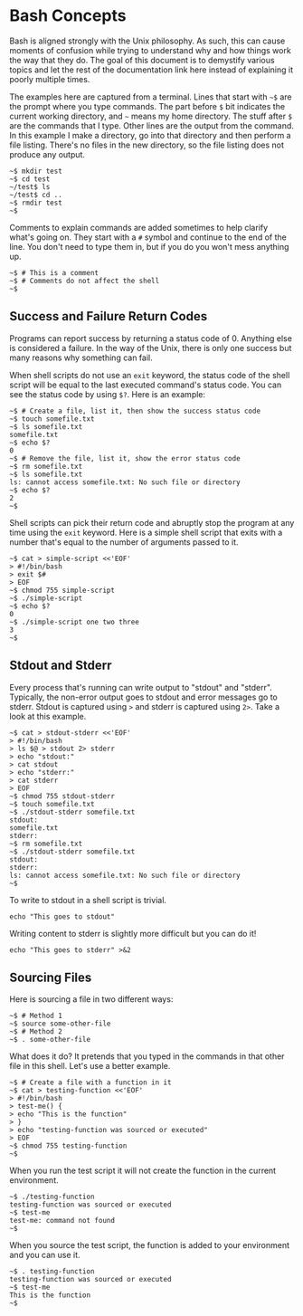 Bash Concepts
=============

Bash is aligned strongly with the Unix philosophy.  As such, this can cause moments of confusion while trying to understand why and how things work the way that they do.  The goal of this document is to demystify various topics and let the rest of the documentation link here instead of explaining it poorly multiple times.

The examples here are captured from a terminal.  Lines that start with `~$` are the prompt where you type commands.  The part before `$` bit indicates the current working directory, and `~` means my home directory.  The stuff after `$` are the commands that I type.  Other lines are the output from the command.  In this example I make a directory, go into that directory and then perform a file listing.  There's no files in the new directory, so the file listing does not produce any output.

    ~$ mkdir test
    ~$ cd test
    ~/test$ ls
    ~/test$ cd ..
    ~$ rmdir test
    ~$

Comments to explain commands are added sometimes to help clarify what's going on.  They start with a `#` symbol and continue to the end of the line.  You don't need to type them in, but if you do you won't mess anything up.

    ~$ # This is a comment
    ~$ # Comments do not affect the shell
    ~$


Success and Failure Return Codes
--------------------------------

Programs can report success by returning a status code of 0.  Anything else is considered a failure.  In the way of the Unix, there is only one success but many reasons why something can fail.

When shell scripts do not use an `exit` keyword, the status code of the shell script will be equal to the last executed command's status code.  You can see the status code by using `$?`.  Here is an example:

    ~$ # Create a file, list it, then show the success status code
    ~$ touch somefile.txt
    ~$ ls somefile.txt
    somefile.txt
    ~$ echo $?
    0
    ~$ # Remove the file, list it, show the error status code
    ~$ rm somefile.txt
    ~$ ls somefile.txt
    ls: cannot access somefile.txt: No such file or directory
    ~$ echo $?
    2
    ~$

Shell scripts can pick their return code and abruptly stop the program at any time using the `exit` keyword.  Here is a simple shell script that exits with a number that's equal to the number of arguments passed to it.

    ~$ cat > simple-script <<'EOF'
    > #!/bin/bash
    > exit $#
    > EOF
    ~$ chmod 755 simple-script
    ~$ ./simple-script
    ~$ echo $?
    0
    ~$ ./simple-script one two three
    3
    ~$


Stdout and Stderr
-----------------

Every process that's running can write output to "stdout" and "stderr".  Typically, the non-error output goes to stdout and error messages go to stderr.  Stdout is captured using `>` and stderr is captured using `2>`.  Take a look at this example.

    ~$ cat > stdout-stderr <<'EOF'
    > #!/bin/bash
    > ls $@ > stdout 2> stderr
    > echo "stdout:"
    > cat stdout
    > echo "stderr:"
    > cat stderr
    > EOF
    ~$ chmod 755 stdout-stderr
    ~$ touch somefile.txt
    ~$ ./stdout-stderr somefile.txt
    stdout:
    somefile.txt
    stderr:
    ~$ rm somefile.txt
    ~$ ./stdout-stderr somefile.txt
    stdout:
    stderr:
    ls: cannot access somefile.txt: No such file or directory
    ~$

To write to stdout in a shell script is trivial.

    echo "This goes to stdout"

Writing content to stderr is slightly more difficult but you can do it!

    echo "This goes to stderr" >&2


Sourcing Files
--------------

Here is sourcing a file in two different ways:

    ~$ # Method 1
    ~$ source some-other-file
    ~$ # Method 2
    ~$ . some-other-file

What does it do?  It pretends that you typed in the commands in that other file in this shell.  Let's use a better example.

    ~$ # Create a file with a function in it
    ~$ cat > testing-function <<'EOF'
    > #!/bin/bash
    > test-me() {
    > echo "This is the function"
    > }
    > echo "testing-function was sourced or executed"
    > EOF
    ~$ chmod 755 testing-function
    ~$

When you run the test script it will not create the function in the current environment.

    ~$ ./testing-function
    testing-function was sourced or executed
    ~$ test-me
    test-me: command not found
    ~$

When you source the test script, the function is added to your environment and you can use it.

    ~$ . testing-function
    testing-function was sourced or executed
    ~$ test-me
    This is the function
    ~$

